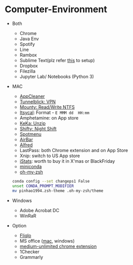 # Computer-Environment
* Both
  * Chrome
  * Java Env
  * Spotify
  * Line
  * Rambox
  * Sublime Text(plz refer [this](https://github.com/pinhao1994/Computer-Environment/blob/master/sublime-text.md) to setup)
  * Dropbox
  * Filezilla
  * Jupyter Lab/ Notebooks (Python 3)
  
* MAC
  * [AppCleaner](https://freemacsoft.net/appcleaner/)
  * [Tunnelblick: VPN](https://tunnelblick.net/)
  * [Mounty: Read/Write NTFS](https://mac.filehorse.com/download-mounty/)
  * [Itsycal](https://www.mowglii.com/itsycal/): Format - `E MMM dd  HH:mm`
  * Amphetamine: on App store
  * [KeKa: Unzip](https://www.keka.io/en/)
  * [Shifty: Night Shift](https://shifty.natethompson.io/en/)
  * [Spotmenu](https://kmikiy.github.io/SpotMenu/)
  * [AirBar](https://tiivik.github.io/?ref=producthunt)
  * [Alfred](https://www.alfredapp.com/)
  * LastPass: both Chrome extension and on App Store
  * Xnip: switch to US App store
  * [iStats](https://drive.google.com/file/d/1W7xyxoxytAIETmN7_25QXMbplDhBYAH9/view?usp=sharing): worth to buy it in X'mas or BlackFriday
  * [miniconda](https://docs.conda.io/en/latest/miniconda.html)
  * [oh-my-zsh](https://0n3z3r0n3.medium.com/oh-my-zsh-configuration-guide-for-macos-terminal-3ee6003b09d5)
  
  ```bash
  conda config --set changeps1 False
  unset CONDA_PROMPT_MODIFIER
  mv pinhao1994.zsh-theme .oh-my-zsh/theme
  ```
  
* Windows
  * Adobe Acrobat DC
  * WinRaR

* Option
  * [Fliqlo](https://fliqlo.com/)
  * MS office ([mac](https://drive.google.com/file/d/12FGjwn0kZY4fOZfkbsC_TfjWjPri1ohu/view?usp=sharing), windows)
  * [medium-unlimited chrome extension](https://drive.google.com/file/d/1uo6tIxHueIDBH4T96W01m41GMpjDQFf_/view?usp=sharing)
  * 1Checker
  * Grammarly
  
